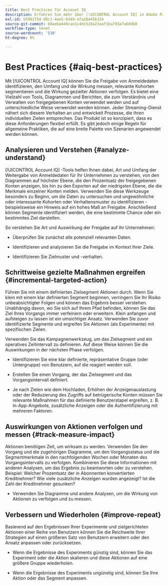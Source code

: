 ```yaml
---
title: Best Practices für Account IQ
description: Erfahren Sie mehr über [!UICONTROL Account IQ] in Adobe Pass.
exl-id: 55901f5d-d9c1-4ee5-9349-afa28445b324
source-git-commit: 60aeba449cae1c4dc510a23aaf1ba793a7a60db0
workflow-type: tm+mt
source-wordcount: '530'
ht-degree: 0%

---
```


# Best Practices {#aiq-best-practices}

Mit [!UICONTROL Account IQ] können Sie die Freigabe von Anmeldedaten identifizieren, den Umfang und die Wirkung messen, relevante Kohorten segmentieren und die Wirkung gezielter Aktionen verfolgen. Es bietet eine Vielzahl von Tools, Diagrammen und Berichten, die zum Verständnis und Verwalten von freigegebenen Konten verwendet werden und auf unterschiedliche Weise verwendet werden können. Jeder Streaming-Dienst nähert sich diesem Verhalten an und entwickelt Prozesse, die ihren individuellen Zielen entsprechen. Das Produkt ist so konzipiert, dass es diese Anforderungen flexibel erfüllt.  Es gibt jedoch einige Regeln für allgemeine Praktiken, die auf eine breite Palette von Szenarien angewendet werden können.

## Analysieren und Verstehen {#analyze-understand}

[!UICONTROL Account IQ] -Tools helfen Ihnen dabei, Art und Umfang der Weitergabe von Anmeldedaten für Ihr Unternehmen zu verstehen, von den Diagrammen auf höchster Ebene, die den Prozentsatz der freigegebenen Konten anzeigen, bis hin zu den Exporten auf der niedrigsten Ebene, die die Merkmale einzelner Konten melden. Verwenden Sie diese Werkzeuge besonders zu Beginn, um die Daten zu untersuchen und ungewöhnliche oder interessante Kohorten oder Verhaltensmuster zu identifizieren - beispielsweise ein Hinweis auf ein hohes Maß an Freigabe. Anschließend können Segmente identifiziert werden, die eine bestimmte Chance oder ein bestimmtes Ziel darstellen.

So verstehen Sie Art und Auswirkung der Freigabe auf Ihr Unternehmen:

* Überprüfen Sie zunächst alle potenziell relevanten Daten.

* Identifizieren und analysieren Sie die Freigabe im Kontext Ihrer Ziele.

* Identifizieren Sie Zielmuster und -verhalten.

## Schrittweise gezielte Maßnahmen ergreifen {#incremental-targeted-action}

Führen Sie mit einem definierten Zielsegment Aktionen durch. Wenn Sie klein mit einem klar definierten Segment beginnen, verringern Sie Ihr Risiko unbeabsichtigter Folgen und können das Ergebnis besser verstehen. Unabhängig davon, wo Sie sich auf Ihrem Pfad befinden, können Sie das Ziel Ihres Vorgangs immer verfeinern oder erweitern.
Klein anfangen und aufsteigen zu lassen ist ein umsichtiger Ansatz. Verwenden Sie zuvor identifizierte Segmente und ergreifen Sie Aktionen (als Experimente) mit spezifischen Zielen.

Verwenden Sie das Kampagnenwerkzeug, um das Zielsegment und ein operatives Zeitintervall zu definieren. Auf diese Weise können Sie die Auswirkungen in der nächsten Phase verfolgen.

* Identifizieren Sie eine klar definierte, repräsentative Gruppe (oder Untergruppe) von Benutzern, auf die reagiert werden soll.

* Erstellen Sie einen Vorgang, der das Zielsegment und das Vorgangsintervall definiert.

* Je nach Zielen wie dem Hochladen, Erhöhen der Anzeigenauslastung oder der Reduzierung des Zugriffs auf betrügerische Konten müssen Sie relevante Maßnahmen für das definierte Benutzerstapel ergreifen, z. B. In-App-Angebote, zusätzliche Anzeigen oder die Authentifizierung mit mehreren Faktoren.

<!--If necessary, gauge the affect [by measuring the impact of actions taken](#track-measure-impact).-->

## Auswirkungen von Aktionen verfolgen und messen {#track-measure-impact}

Aktionen benötigen Zeit, um wirksam zu werden. Verwenden Sie den Vorgang und die zugehörigen Diagramme, um den Vorgangsstatus und die Segmentmerkmale in den nachfolgenden Wochen oder Monaten des Vorgangsintervalls zu verfolgen. Kombinieren Sie diese Informationen mit anderen Analysen, um das Ergebnis zu beantworten oder zu verstehen. Beispiel: Welcher Prozentsatz der in Abonnenten konvertierten Kreditnehmer? Wie viele zusätzliche Anzeigen wurden angezeigt? Ist die Zahl der Kreditnehmer gesunken?

* Verwenden Sie Diagramme und andere Analysen, um die Wirkung von Aktionen zu verfolgen und zu messen.

## Verbessern und Wiederholen {#improve-repeat}

Basierend auf den Ergebnissen Ihrer Experimente und zielgerichteten Aktionen einer Reihe von Benutzern können Sie die Reichweite Ihrer Strategien auf einen größeren Satz von Benutzern erweitern oder den Ansatz anpassen oder zurücksetzen.

* Wenn die Ergebnisse des Experiments günstig sind, können Sie das Experiment oder die Aktion skalieren und diese Aktionen auf eine größere Gruppe wiederholen.

* Wenn die Ergebnisse des Experiments ungünstig sind, können Sie Ihre Aktion oder das Segment anpassen.


